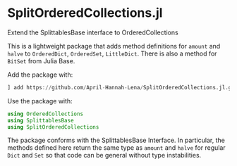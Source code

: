 # SplitOrderedCollections.jl

Extend the SplittablesBase interface to OrderedCollections

This is a lightweight package that adds method definitions for 
`amount` and `halve` to `OrderedDict`, `OrderedSet`, `LittleDict`.
There is also a method for `BitSet` from Julia Base.

Add the package with:

```julia
] add https://github.com/April-Hannah-Lena/SplitOrderedCollections.jl.git
```

Use the package with:

```julia
using OrderedCollections
using SplittablesBase
using SplitOrderedCollections
```

The package conforms with the SplittablesBase Interface. In particular, 
the methods defined here return the same type as `amount` and `halve` for
regular `Dict` and `Set` so that code can be general without type instabilities. 
